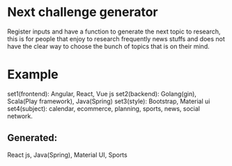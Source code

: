 # Next challenge generator
Register inputs and have a function to generate the next topic
to research, this is for people that enjoy to research
frequently news stuffs and does not have the clear 
way to choose the bunch of topics that is on their mind.

# Example
set1(frontend): Angular, React, Vue js
set2(backend): Golang(gin), Scala(Play framework), Java(Spring)
set3(style): Bootstrap, Material ui
set4(subject): calendar, ecommerce, planning, sports, news, social network.

## Generated:
React js, Java(Spring), Material UI, Sports

